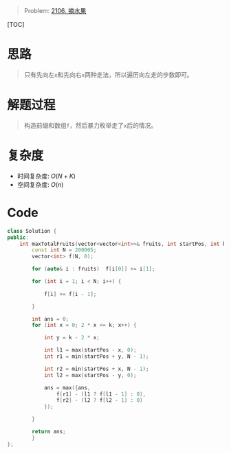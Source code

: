 
> Problem: [2106. 摘水果](https://leetcode.cn/problems/maximum-fruits-harvested-after-at-most-k-steps/description/)

[TOC]

# 思路

> 只有先向左`x`和先向右`x`两种走法，所以遍历向左走的步数即可。

# 解题过程

> 构造前缀和数组`f`，然后暴力枚举走了`x`后的情况。

# 复杂度

- 时间复杂度: $O(N + K)$
- 空间复杂度: $O(n)$



# Code
```cpp
class Solution {
public:
    int maxTotalFruits(vector<vector<int>>& fruits, int startPos, int k) {
        const int N = 200005;
        vector<int> f(N, 0);

        for (auto& i : fruits)  f[i[0]] += i[1];

        for (int i = 1; i < N; i++) {
            
            f[i] += f[i - 1];

        } 

        int ans = 0;
        for (int x = 0; 2 * x <= k; x++) {

            int y = k - 2 * x;

            int l1 = max(startPos - x, 0);
            int r1 = min(startPos + y, N - 1);

            int r2 = min(startPos + x, N - 1);
            int l2 = max(startPos - y, 0);

            ans = max({ans,
                f[r1] - (l1 ? f[l1 - 1] : 0),
                f[r2] - (l2 ? f[l2 - 1] : 0)
            });

        }

        return ans;    
        }
};
```